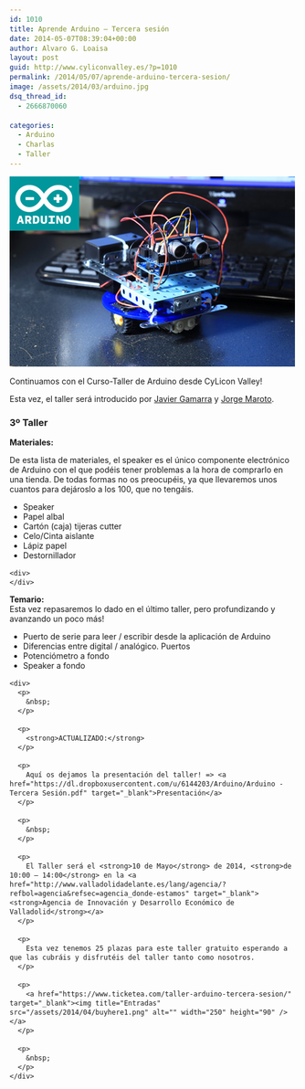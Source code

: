 ```yaml
---
id: 1010
title: Aprende Arduino – Tercera sesión
date: 2014-05-07T08:39:04+00:00
author: Alvaro G. Loaisa
layout: post
guid: http://www.cyliconvalley.es/?p=1010
permalink: /2014/05/07/aprende-arduino-tercera-sesion/
image: /assets/2014/03/arduino.jpg
dsq_thread_id:
  - 2666870060

categories:
  - Arduino
  - Charlas
  - Taller
---
```

<img class="aligncenter" title="arduino" src="/assets/2014/03/arduino.jpg" alt="" width="500" height="333" />

Continuamos con el Curso-Taller de Arduino desde CyLicon Valley!

Esta vez, el taller será introducido por <a href="https://twitter.com/nhpatt" target="_blank">Javier Gamarra</a> y <a href="https://twitter.com/patoroco" target="_blank">Jorge Maroto</a>.

### **3º Taller**

<div>
  <strong>Materiales:</strong>
</div>

<div>
  <p>
    De esta lista de materiales, el speaker es el único componente electrónico de Arduino con el que podéis tener problemas a la hora de comprarlo en una tienda. De todas formas no os preocupéis, ya que llevaremos unos cuantos para dejároslo a los 100, que no tengáis.
  </p>
  
  <div>
    <ul>
      <li>
        Speaker
      </li>
      <li>
        Papel albal
      </li>
      <li>
        Cartón (caja) tijeras cutter
      </li>
      <li>
        Celo/Cinta aislante
      </li>
      <li>
        Lápiz papel
      </li>
      <li>
        Destornillador
      </li>
    </ul>
    
    <div>
    </div>
  </div>
  
  <div>
    <strong>Temario:</strong>
  </div>
  
  <div>
    Esta vez repasaremos lo dado en el último taller, pero profundizando y avanzando un poco más!
  </div>
  
  <div>
    <ul>
      <li>
        Puerto de serie para leer / escribir desde la aplicación de Arduino
      </li>
      <li>
        Diferencias entre digital / analógico. Puertos
      </li>
      <li>
        Potenciómetro a fondo
      </li>
      <li>
        Speaker a fondo
      </li>
    </ul>
    
    <div>
      <p>
        &nbsp;
      </p>
      
      <p>
        <strong>ACTUALIZADO:</strong>
      </p>
      
      <p>
        Aquí os dejamos la presentación del taller! => <a href="https://dl.dropboxusercontent.com/u/6144203/Arduino/Arduino - Tercera Sesión.pdf" target="_blank">Presentación</a>
      </p>
      
      <p>
        &nbsp;
      </p>
      
      <p>
        El Taller será el <strong>10 de Mayo</strong> de 2014, <strong>de 10:00 – 14:00</strong> en la <a href="http://www.valladolidadelante.es/lang/agencia/?refbol=agencia&refsec=agencia_donde-estamos" target="_blank"><strong>Agencia de Innovación y Desarrollo Económico de Valladolid</strong></a>
      </p>
      
      <p>
        Esta vez tenemos 25 plazas para este taller gratuito esperando a que las cubráis y disfrutéis del taller tanto como nosotros.
      </p>
      
      <p>
        <a href="https://www.ticketea.com/taller-arduino-tercera-sesion/" target="_blank"><img title="Entradas" src="/assets/2014/04/buyhere1.png" alt="" width="250" height="90" /></a>
      </p>
      
      <p>
        &nbsp;
      </p>
    </div>
  </div>